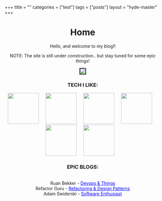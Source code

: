+++
title = ""
categories = ["test"]
tags = ["posts"]
layout = "hyde-master"
+++

<!DOCTYPE HTML>
<style>
    .middle > * {
        text-align: center;
    }
    .middle_border> * {
        text-align: center;
        border: 3px solid #555;
    }
</style>
<html>
	<head>
        <meta http-equiv="Content-Type" content="text/html; charset=UTF-8"/>
        <h1 style="text-align:center">Home</h1>
    </head>
	<body>
        <div class="middle">
            <div class="middle">
                <p> Hello, and welcome to my blog!!</p>
                 <p> NOTE: The site is still under construction.. but stay tuned for some epic things! </p>
                     <div class="middle_border">
                            <img src="../images/background_image.png">
                    </div>
                    <h3>TECH I LIKE: </h3>
                    <img src="../icons/tools/aws_icon.png" width=100" height="100"> &emsp;
                    <img src="../icons/tools/docker_icon.png" width=100" height="100"> &emsp;
                    <img src="../icons/tools/java_icon.png" width=100" height="100"> &emsp;
                    <img src="../icons/tools/kotlin_icon.png" width=100" height="100"> &emsp;
                    <img src="../icons/tools/spring_icon.png" width=100" height="100"> &emsp;
                    <img src="../icons/tools/react_icon.png" width=100" height="100"> &emsp;
                    <div class="middle">
                        <h3>EPIC BLOGS: </h3> <br>
                        Ruan Bekker - <a style="color:blue" href="https://ruan.dev/"> Devops & Things </a> <br>
                        Refactor Guru - <a style="color:blue" href="https://refactoring.guru"> Refactoring & Design Patterns </a> <br>
                        Adam Swiderski - <a style="color:blue" href="https://asvid.github.io/"> Software Enthusiast </a>
                    </div>
            </div>
        </div>
	</body>
</html>
